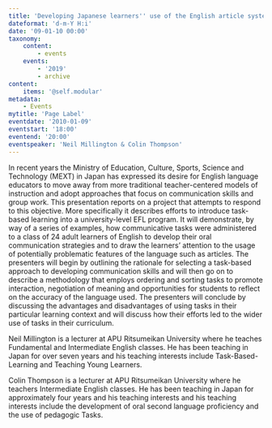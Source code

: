 ```yaml
---
title: 'Developing Japanese learners'' use of the English article system through task-based learning in an intermediate level University program.'
dateformat: 'd-m-Y H:i'
date: '09-01-10 00:00'
taxonomy:
    content:
        - events
    events:
        - '2019'
        - archive
content:
    items: '@self.modular'
metadata:
    - Events
mytitle: 'Page Label'
eventdate: '2010-01-09'
eventstart: '18:00'
eventend: '20:00'
eventspeaker: 'Neil Millington & Colin Thompson'
---
```


In recent years the Ministry of Education, Culture, Sports, Science and Technology (MEXT) in Japan has expressed its desire for English language educators to move away from more traditional teacher-centered models of instruction and adopt approaches that focus on communication skills and group work. This presentation reports on a project that attempts to respond to this objective. More specifically it describes efforts to introduce task-based learning into a university-level EFL program. It will demonstrate, by way of a series of examples, how communicative tasks were administered to a class of 24 adult learners of English to develop their oral communication strategies and to draw the learners’ attention to the usage of potentially problematic features of the language such as articles. The presenters will begin by outlining the rationale for selecting a task-based approach to developing communication skills and will then go on to describe a methodology that employs ordering and sorting tasks to promote interaction, negotiation of meaning and opportunities for students to reflect on the accuracy of the language used. The presenters will conclude by discussing the advantages and disadvantages of using tasks in their particular learning context and will discuss how their efforts led to the wider use of tasks in their curriculum.


Neil Millington is a lecturer at APU Ritsumeikan University where he teaches Fundamental and Intermediate English classes. He has been teaching in Japan for over seven years and his teaching interests include Task-Based-Learning and Teaching Young Learners.


Colin Thompson is a lecturer at APU Ritsumeikan University where he teachers Intermediate English classes. He has been teaching in Japan for approximately four years and his teaching interests and his teaching interests include the development of oral second language proficiency and the use of pedagogic Tasks.


